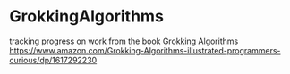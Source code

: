 # GrokkingAlgorithms
tracking progress on work from the book Grokking Algorithms https://www.amazon.com/Grokking-Algorithms-illustrated-programmers-curious/dp/1617292230
